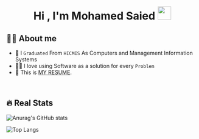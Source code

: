 <h1 align="center">Hi , I'm Mohamed Saied <img src="https://media.giphy.com/media/hvRJCLFzcasrR4ia7z/giphy.gif" width="35"></h1>


## :sassy_man:  About me
- :school: I `Graduated` From `HICMIS` As Computers and Management Information Systems 
- :technologist: I love using Software as a solution for every `Problem`
- :thinking: This is [MY RESUME](https://drive.google.com/file/d/1rkuEiopBLn74wKhsNZQwHownmA-FDMmh/view).

<br>

## 🔥 Real Stats
![Anurag's GitHub stats](https://github-readme-stats.vercel.app/api?username=EGYWEB-Mohamed&show_icons=true&include_all_commits=true&count_private=true)

![Top Langs](https://github-readme-stats.vercel.app/api/top-langs/?username=EGYWEB-Mohamed&show_icons=true&include_all_commits=true&count_private=true&layout=compact)
